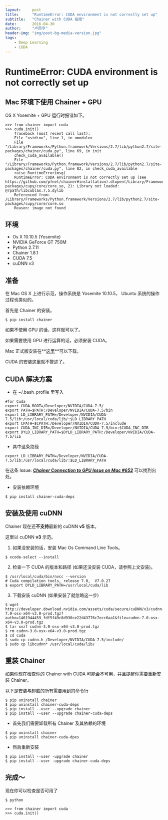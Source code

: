 ```yaml
---
layout:     post
title:      "RuntimeError: CUDA environment is not correctly set up"
subtitle:   "Chainer with CUDA 指南"
date:       2016-04-30
author:     "卢周亨"
header-img: "img/post-bg-media-version.jpg"
tags:
    - Deep Learning
    - CUDA
---
```


# RuntimeError: CUDA environment is not correctly set up

## Mac 环境下使用 Chainer + GPU

OS X Yosemite + GPU 运行时报错如下。

```
>>> from chainer import cuda
>>> cuda.init()
	Traceback (most recent call last):
	File "<stdin>", line 1, in <module>
	File "/Library/Frameworks/Python.framework/Versions/2.7/lib/python2.7/site-packages/chainer/cuda.py", line 69, in init
	check_cuda_available()
	File "/Library/Frameworks/Python.framework/Versions/2.7/lib/python2.7/site-packages/chainer/cuda.py", line 82, in check_cuda_available
	raise RuntimeError(msg)
	RuntimeError: CUDA environment is not correctly set up (see https://github.com/pfnet/chainer#installation).dlopen(/Library/Frameworks/Python.framework/Versions/2.7/lib/python2.7/site-packages/cupy/core/core.so, 2): Library not loaded: @rpath/libcublas.7.5.dylib
	Referenced from: /Library/Frameworks/Python.framework/Versions/2.7/lib/python2.7/site-packages/cupy/core/core.so
	Reason: image not found
```

## 环境

* Os X 10.10.5 (Yosemite)
* NVIDIA GeForce GT 750M
* Python 2.7.11
* Chainer 1.8.1
* CUDA 7.5
* cuDNN v3

## 准备

在 Mac OS X 上进行示范，操作系统是 Yosemite 10.10.5， Ubuntu 系统的操作过程也类似的。

首先是 Chainer 的安装。

```
$ pip install chainer
```

如果不使用 GPU 的话，这样就可以了。

如果需要使用 GPU 进行运算的话，必须安装 CUDA。

Mac 正式版安装在**[这里](https://developer.nvidia.com/cuda-downloads)**可以下载。

CUDA 的安装这里就不赘述了。

## CUDA 解决方案

* 在 ~/.bash_profile 里写入

```
#for Cuda
export CUDA_ROOT=/Developer/NVIDIA/CUDA-7.5/
export PATH=$PATH:/Developer/NVIDIA/CUDA-7.5/bin
export LD_LIBRARY_PATH=/Developer/NVIDIA/CUDA-7.5/lib:/usr/local/cuda/lib/:$LD_LIBRARY_PATH
export CPATH=$CPATH:/Developer/NVIDIA/CUDA-7.5/include
export CUDA_INC_DIR=/Developer/NVIDIA/CUDA-7.5/bin:$CUDA_INC_DIR
export DYLD_LIBRARY_PATH=$DYLD_LIBRARY_PATH:/Developer/NVIDIA/CUDA-7.5/lib
```

* 其中这条路径

```
export LD_LIBRARY_PATH=/Developer/NVIDIA/CUDA-7.5/lib:/usr/local/cuda/lib/:$LD_LIBRARY_PATH
```

在这条 Issue: **[*Chainer Connection to GPU Issue on Mac #652*](https://github.com/pfnet/chainer/issues/652)** 可以找到出处。

* 安装依赖环境

```
$ pip install chainer-cuda-deps
```

## 安装及使用 cuDNN

Chainer 现在还**不支持**最新的 cuDNN **v5** 版本。

这里以 cuDNN **v3** 示范。

1. 如果没安装的话，安装 Mac Os Command Line Tools。

```
$ xcode-select --install
```

2. 检查一下 CUDA 的版本和路径 (如果还没安装 CUDA，请参照上文安装)。

```
$ /usr/local/cuda/bin/nvcc --version
# Cuda compilation tools, release 7.0, 	V7.0.27
$ export DYLD_LIBRARY_PATH=/usr/local/cuda/lib
```

3. 下载安装 cuDNN (如果安装了就忽略这一步)

```
$ wget http://developer.download.nvidia.com/assets/cuda/secure/cuDNN/v3/cudnn-7.0-osx-x64-v3.0-prod.tgz?autho=1461944459_fdf5f49c8d930ce22d43776c7ecc6aa1&file=cudnn-7.0-osx-x64-v3.0-prod.tgz
$ tar xvzf cudnn-3.0-osx-x64-v3.0-prod.tgz
$ rm cudnn-3.0-osx-x64-v3.0-prod.tgz
$ cd cuda
$ sudo cp cudnn.h /Developer/NVIDIA/CUDA-7.5/include/
$ sudo cp libcudnn* /usr/local/cuda/lib/
```


## 重装 Chainer

如果你现在检查你的 Chainer with CUDA 可能会不可用，并且提醒你需要重新安装 Chainer。

以下是安装与卸载的所有需要用到的命令行

```
$ pip uninstall chainer
$ pip uninstall chainer-cuda-deps
$ pip install --user --upgrade chainer
$ pip install --user --upgrade chainer-cuda-deps
```

* 首先我们需要卸载所有 Chainer 及其依赖的环境

```
$ pip uninstall chainer
$ pip uninstall chainer-cuda-dpes
```

* 然后重新安装 

```
$ pip install --user -upgrade chainer
$ pip install --user -upgrade chainer-cuda-deps
```

## 完成～

现在你可以检查是否可用了

```
$ python

>>> from chainer import cuda
>>> cuda.init()
```

